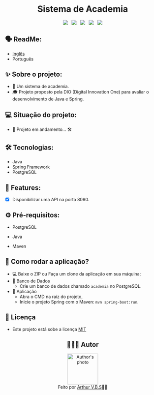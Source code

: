 <h1 align="center">Sistema de Academia</h1>

<div align="center">
  <img src="https://img.shields.io/badge/License-MIT-000?style=social&logo=json&logoColor=469BD2">
  &nbsp;
  <img src="https://img.shields.io/badge/GitHub-000?style=social&logo=github&logoColor=469BD2">
  &nbsp;
  <img src="https://img.shields.io/badge/Java-000?style=social&logo=java&logoColor=469BD2">
  &nbsp;
  <img src="https://img.shields.io/badge/Spring-000?style=social&logo=spring&logoColor=469BD2">
  &nbsp;
  <img src="https://img.shields.io/badge/PostgreSQL-000?style=social&logo=postgresql&logoColor=469BD2">
</div>

## 🗣️ ReadMe:

- [Inglês](https://github.com/ArthurVBS/GymSystem#gymsystem)
- Português

## ✨ Sobre o projeto:

- 🦾 Um sistema de academia.
- 🎓 Projeto proposto pela DIO (Digital Innovation One) para avaliar o desenvolvimento de Java e Spring.

## 💻 Situação do projeto:

- 🚧 Projeto em andamento... 🛠️

## 🛠 Tecnologias:

- Java
- Spring Framework
- PostgreSQL

## 📝 Features:

- [X] Disponibilizar uma API na porta 8090.

## ⚙️ Pré-requisitos:

- PostgreSQL

- Java

- Maven

## 🚀 Como rodar a aplicação?

- 💻 Baixe o ZIP ou Faça um clone da aplicação em sua máquina;
- 🎲 Banco de Dados
  - Crie um banco de dados chamado `academia` no PostgreSQL.
- 🤖 Aplicação
  - Abra o CMD na raiz do projeto,
  - Inicie o projeto Spring com o Maven: `mvn spring-boot:run`.

## 📝 Licença

- Este projeto está sobe a licença [MIT](https://github.com/ArthurVBS/GymSystem/blob/main/LICENSE)

<h2 align="center">👨🏽‍💻 Autor</h2>
<div align="center">
  <img width="100px;" src="https://avatars.githubusercontent.com/u/84406367?v=4" alt="Author's photo"/>
  <br><span>Feito por <a href="https://github.com/ArthurVBS" target="_blank" rel="external">Arthur V.B.S</a>✌🏽</span>
</div>
